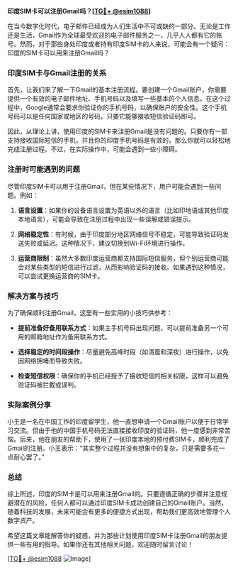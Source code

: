 **印度SIM卡可以注册Gmail吗？[[TG💪+ @esim1088](https://t.me/s/esim1088)]**

在当今数字化时代，电子邮件已经成为人们生活中不可或缺的一部分。无论是工作还是生活，Gmail作为全球最受欢迎的电子邮件服务之一，几乎人人都有它的账号。然而，对于那些身处印度或者持有印度SIM卡的人来说，可能会有一个疑问：印度的SIM卡可以用来注册Gmail吗？

### 印度SIM卡与Gmail注册的关系

首先，让我们来了解一下Gmail的基本注册流程。要创建一个Gmail账户，你需要提供一个有效的电子邮件地址、手机号码以及填写一些基本的个人信息。在这个过程中，Google通常会要求你验证你的手机号码，以确保账户的安全性。这个手机号码可以是任何国家或地区的号码，只要它能够接收短信验证码即可。

因此，从理论上讲，使用印度的SIM卡来注册Gmail是没有问题的。只要你有一部支持接收国际短信的手机，并且你的印度手机号码是有效的，那么你就可以轻松地完成注册过程。不过，在实际操作中，可能会遇到一些小障碍。

### 注册时可能遇到的问题

尽管印度SIM卡可以用于注册Gmail，但在某些情况下，用户可能会遇到一些问题。例如：

1. **语言设置**：如果你的设备语言设置为英语以外的语言（比如印地语或其他印度本地语言），可能会导致在注册过程中出现一些误解或错误提示。
   
2. **网络稳定性**：有时候，由于印度部分地区网络信号不稳定，可能导致验证码发送失败或延迟。这种情况下，建议切换到Wi-Fi环境进行操作。

3. **运营商限制**：虽然大多数印度运营商都支持国际短信服务，但个别运营商可能会对某些类型的短信进行过滤，从而影响验证码的接收。如果遇到这种情况，可以尝试更换运营商的SIM卡。

### 解决方案与技巧

为了确保顺利注册Gmail，这里有一些实用的小技巧供参考：

- **提前准备好备用联系方式**：如果主手机号码出现问题，可以提前准备另一个可用的邮箱地址作为备用联系方式。
  
- **选择稳定的时间段操作**：尽量避免高峰时段（如清晨和深夜）进行操作，以免因网络拥堵而导致失败。

- **检查短信权限**：确保你的手机已经授予了接收短信的相关权限，这样可以避免验证码被拦截或误判。

### 实际案例分享

小王是一名在中国工作的印度留学生，他一直想申请一个Gmail账户以便于日常学习交流。但由于他的中国手机号码无法直接接收印度的验证码，他一度感到非常苦恼。后来，他在朋友的帮助下，使用了一张印度本地的预付费SIM卡，顺利完成了Gmail的注册。小王表示：“其实整个过程并没有想象中的复杂，只是需要多花一点耐心罢了。”

### 总结

综上所述，印度的SIM卡是可以用来注册Gmail的。只要遵循正确的步骤并注意规避潜在的风险，任何人都可以通过印度SIM卡成功创建自己的Gmail账户。当然，随着科技的发展，未来可能会有更多的便捷方式出现，帮助我们更高效地管理个人数字资产。

希望这篇文章能解答你的疑惑，并为那些计划使用印度SIM卡注册Gmail的朋友提供一些有用的指导。如果你还有其他相关问题，欢迎随时留言讨论！

[[TG💪+ @esim1088](https://t.me/s/esim1088) ![Image](https://i.postimg.cc/4NQfJmqS/Snipaste-2025-05-13-00-14-12.png)]